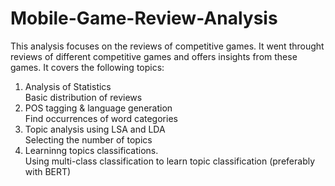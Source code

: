 # Mobile-Game-Review-Analysis

This analysis focuses on the reviews of competitive games. It went throught reviews of different competitive games and offers insights from these games. It covers the following topics: 

1. Analysis of Statistics <br>
   Basic distribution of reviews
2. POS tagging & language generation <br>
   Find occurrences of word categories
3. Topic analysis using LSA and LDA <br>
   Selecting the number of topics
4. Learninng topics classifications. <br>
   Using multi-class classification to learn topic classification (preferably with BERT)
